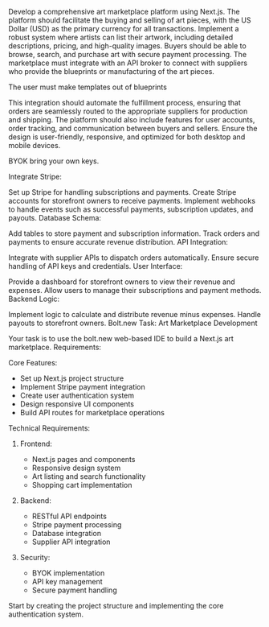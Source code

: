 Develop a comprehensive art marketplace platform using Next.js. The platform should facilitate the buying and selling of art pieces, with the US Dollar (USD) as the primary currency for all transactions. Implement a robust system where artists can list their artwork, including detailed descriptions, pricing, and high-quality images. Buyers should be able to browse, search, and purchase art with secure payment processing. The marketplace must integrate with an API broker to connect with suppliers who provide the blueprints or manufacturing of the art pieces.

The user must make templates out of blueprints

This integration should automate the fulfillment process, ensuring that orders are seamlessly routed to the appropriate suppliers for production and shipping. The platform should also include features for user accounts, order tracking, and communication between buyers and sellers. Ensure the design is user-friendly, responsive, and optimized for both desktop and mobile devices.

BYOK bring your own keys.

Integrate Stripe:

Set up Stripe for handling subscriptions and payments.
Create Stripe accounts for storefront owners to receive payments.
Implement webhooks to handle events such as successful payments, subscription updates, and payouts.
Database Schema:

Add tables to store payment and subscription information.
Track orders and payments to ensure accurate revenue distribution.
API Integration:

Integrate with supplier APIs to dispatch orders automatically.
Ensure secure handling of API keys and credentials.
User Interface:

Provide a dashboard for storefront owners to view their revenue and expenses.
Allow users to manage their subscriptions and payment methods.
Backend Logic:

Implement logic to calculate and distribute revenue minus expenses.
Handle payouts to storefront owners.
Bolt.new Task: Art Marketplace Development

Your task is to use the bolt.new web-based IDE to build a Next.js art marketplace. Requirements:

Core Features:
- Set up Next.js project structure
- Implement Stripe payment integration
- Create user authentication system
- Design responsive UI components
- Build API routes for marketplace operations

Technical Requirements:
1. Frontend:
    - Next.js pages and components
    - Responsive design system
    - Art listing and search functionality
    - Shopping cart implementation

2. Backend:
    - RESTful API endpoints
    - Stripe payment processing
    - Database integration
    - Supplier API integration

3. Security:
    - BYOK implementation
    - API key management
    - Secure payment handling

Start by creating the project structure and implementing the core authentication system.